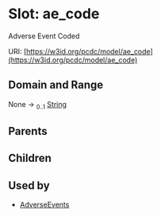 
# Slot: ae_code


Adverse Event Coded

URI: [https://w3id.org/pcdc/model/ae_code](https://w3id.org/pcdc/model/ae_code)


## Domain and Range

None &#8594;  <sub>0..1</sub> [String](types/String.md)

## Parents


## Children


## Used by

 * [AdverseEvents](AdverseEvents.md)
